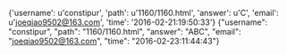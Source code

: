 {'username': u'constipur', 'path': u'1160/1160.html', 'answer': u'C', 'email': u'joeqiao9502@163.com', 'time': '2016-02-21:19:50:33'}
{"username": "constipur", "path": "1160/1160.html", "answer": "ABC", "email": "joeqiao9502@163.com", "time": "2016-02-23:11:44:43"}